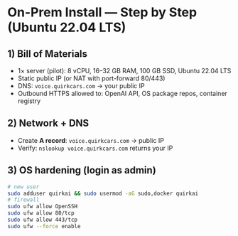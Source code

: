 # On-Prem Install — Step by Step (Ubuntu 22.04 LTS)

## 1) Bill of Materials
- 1× server (pilot): 8 vCPU, 16–32 GB RAM, 100 GB SSD, Ubuntu 22.04 LTS
- Static public IP (or NAT with port-forward 80/443)
- DNS: `voice.quirkcars.com` → your public IP
- Outbound HTTPS allowed to: OpenAI API, OS package repos, container registry

## 2) Network + DNS
- Create **A record**: `voice.quirkcars.com` → public IP
- Verify: `nslookup voice.quirkcars.com` returns your IP

## 3) OS hardening (login as admin)
```bash
# new user
sudo adduser quirkai && sudo usermod -aG sudo,docker quirkai
# firewall
sudo ufw allow OpenSSH
sudo ufw allow 80/tcp
sudo ufw allow 443/tcp
sudo ufw --force enable

